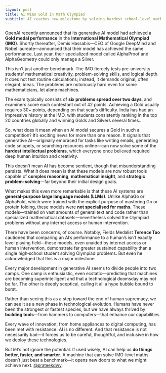 ```yaml
---
layout: post
title: AI Wins Gold in Math Olympiad
subtitle: AI reaches new milestone by solving hardest school-level math problems
---
```


OpenAI recently announced that its generative AI model had achieved a **Gold medal performance** in the **International Mathematical Olympiad (IMO)**. Shortly thereafter, Demis Hassabis—CEO of Google DeepMind and Nobel laureate—announced that their model has achieved the same performance. Last year, their specialized model called AlphaProof and AlphaGeometry could only manage a Silver.

This isn’t just another benchmark. The IMO fiercely tests pre-university students’ mathematical creativity, problem-solving skills, and logical depth. It does not test routine calculations; instead, it demands original, often elegant, ideas. The problems are notoriously hard even for some mathematicians, let alone machines.

The exam typically consists of **six problems spread over two days**, and examiners score each contestant out of 42 points. Achieving a Gold usually requires 30+ points, depending on that year’s difficulty. India has had an impressive history at the IMO, with students consistently ranking in the top 20 countries globally and winning Golds and Silvers several times..

So, what does it mean when an AI model secures a Gold in such a competition? It’s exciting news for more than one reason. It signals that generative AI—originally embraced for tasks like writing emails, generating code snippets, or searching resources online—can now solve some of the **hardest intellectual problems**, which everyone once believed required deep human intuition and creativity.

This doesn’t mean AI has become sentient, though that misunderstanding persists. What it does mean is that these models are now robust tools capable of **complex reasoning**, **mathematical insight**, and **strategic problem-solving**—far beyond their initial design goals.

What makes this even more remarkable is that these AI systems are **general-purpose large language models (LLMs)**. Unlike AlphaGo or AlphaFold, which were trained with the explicit purpose of mastering Go or protein folding, these models were **not specialised for maths**. These models—trained on vast amounts of general text and code rather than specialized mathematical datasets—nevertheless solved the Olympiad problems without any internet access or human intervention.

There have been concerns, of course. Notably, Fields Medalist **Terence Tao** cautioned that comparing an AI’s performance to a human’s isn’t exactly level playing field—these models, even unaided by internet access or human intervention, demonstrate far greater sustained capability than a single high‑school student solving Olympiad problems. But even he acknowledged that this is a major milestone. 

Every major development in generative AI seems to divide people into two camps. One camp is enthusiastic, even ecstatic—predicting that machines are becoming superintelligent and that a technological doomsday may not be far. The other is deeply sceptical, calling it all a hype bubble bound to burst.  

Rather than seeing this as a step toward the end of human supremacy, we can see it as a new phase in technological evolution. Humans have never been the strongest or fastest species, but we have always thrived by **building tools**—from hammers to computers—that enhance our capabilities.

Every wave of innovation, from home appliances to digital computing, has been met with resistance. AI is no different. And that resistance is not necessarily bad—it forces us to be careful, thoughtful, and inclusive in how we deploy these technologies.

But let’s not ignore the potential. If used wisely, AI can help us **do things better, faster, and smarter**. A machine that can solve IMO-level maths doesn’t just beat a benchmark—it opens new doors to what we might achieve next. [@prateekdwv](https://x.com/intent/post?screen_name=prateekdwv).